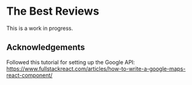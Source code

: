 # The Best Reviews

This is a work in progress.

## Acknowledgements
Followed this tutorial for setting up the Google API: https://www.fullstackreact.com/articles/how-to-write-a-google-maps-react-component/